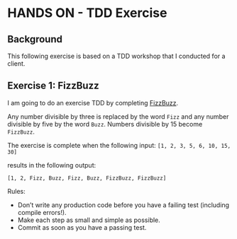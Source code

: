 # HANDS ON - TDD Exercise

## Background
   This following exercise is based on a TDD workshop that I conducted for a client.
   
## Exercise 1: FizzBuzz
   I am going to do an exercise TDD by completing [FizzBuzz](https://en.wikipedia.org/wiki/Fizz_buzz). 
   
   Any number divisible by three is replaced by the word `Fizz` and any number divisible by five by the word `Buzz`. Numbers divisible by 15 become `FizzBuzz`.
   
   The exercise is complete when the following input: `[1, 2, 3, 5, 6, 10, 15, 30]`
   
   results in the following output:
   
   `[1, 2, Fizz, Buzz, Fizz, Buzz, FizzBuzz, FizzBuzz]`
   
 Rules:
 
 * Don’t write any production code before you have a failing test (including compile errors!).
 * Make each step as small and simple as possible.
 * Commit as soon as you have a passing test.